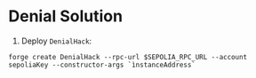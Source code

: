 # Denial Solution

1) Deploy `DenialHack`:

```
forge create DenialHack --rpc-url $SEPOLIA_RPC_URL --account sepoliaKey --constructor-args `ìnstanceAddress`
```
